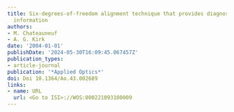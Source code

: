 ```yaml
---
title: Six-degrees-of-freedom alignment technique that provides diagnostic misalignment
  information
authors:
- M. Chateauneuf
- A. G. Kirk
date: '2004-01-01'
publishDate: '2024-05-30T16:09:45.067457Z'
publication_types:
- article-journal
publication: '*Applied Optics*'
doi: Doi 10.1364/Ao.43.002689
links:
- name: URL
  url: <Go to ISI>://WOS:000221093100009
---
```

